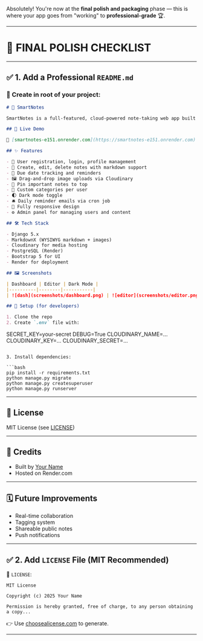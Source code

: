 Absolutely! You're now at the **final polish and packaging** phase — this is where your app goes from "working" to **professional-grade** 🏆.

---

# 🧽 FINAL POLISH CHECKLIST

---

## ✅ 1. Add a Professional `README.md`

### 📄 Create in root of your project:

```markdown
# 🧠 SmartNotes

SmartNotes is a full-featured, cloud-powered note-taking web app built with Django.

## 🚀 Live Demo

🔗 [smartnotes-e151.onrender.com](https://smartnotes-e151.onrender.com)

## ✨ Features

- 🔐 User registration, login, profile management
- 📝 Create, edit, delete notes with markdown support
- 📅 Due date tracking and reminders
- 🖼 Drag-and-drop image uploads via Cloudinary
- 📌 Pin important notes to top
- 📂 Custom categories per user
- 🌓 Dark mode toggle
- 🛎 Daily reminder emails via cron job
- 📱 Fully responsive design
- ⚙️ Admin panel for managing users and content

## 🛠 Tech Stack

- Django 5.x  
- MarkdownX (WYSIWYG markdown + images)  
- Cloudinary for media hosting  
- PostgreSQL (Render)  
- Bootstrap 5 for UI  
- Render for deployment

## 🖼 Screenshots

| Dashboard | Editor | Dark Mode |
|----------|--------|-----------|
| ![dash](screenshots/dashboard.png) | ![editor](screenshots/editor.png) | ![dark](screenshots/darkmode.png) |

## 🔧 Setup (for developers)

1. Clone the repo  
2. Create `.env` file with:

```

SECRET\_KEY=your-secret
DEBUG=True
CLOUDINARY\_NAME=...
CLOUDINARY\_KEY=...
CLOUDINARY\_SECRET=...

````

3. Install dependencies:

```bash
pip install -r requirements.txt
python manage.py migrate
python manage.py createsuperuser
python manage.py runserver
````

---

## 📝 License

MIT License (see [LICENSE](./LICENSE))

---

## 🙌 Credits

* Built by [Your Name](https://github.com/yourgithub)
* Hosted on Render.com

---

## 🗓️ Future Improvements

* Real-time collaboration
* Tagging system
* Shareable public notes
* Push notifications

---

## ✅ 2. Add `LICENSE` File (MIT Recommended)

📄 `LICENSE`:

```text
MIT License

Copyright (c) 2025 Your Name

Permission is hereby granted, free of charge, to any person obtaining a copy...
```

👉 Use [choosealicense.com](https://choosealicense.com/licenses/mit/) to generate.

---


